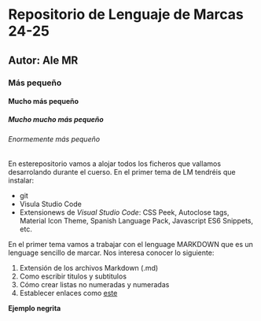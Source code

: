 # Repositorio de Lenguaje de Marcas 24-25
## Autor: Ale MR
### Más pequeño
#### Mucho más pequeño
##### Mucho mucho más pequeño
###### Enormemente más pequeño

En esterepositorio vamos a alojar todos los ficheros que vallamos desarrolando durante el cuerso. En el primer tema de LM tendréis que instalar:
- git
- Visula Studio Code
- Extensionews de *Visual Studio Code*: CSS Peek, Autoclose tags, Material Icon Theme, Spanish Language Pack, Javascript ES6 Snippets, etc.


En el primer tema vamos a trabajar con el lenguage MARKDOWN que es un lenguage sencillo de marcar. Nos interesa conocer lo siguiente:
1. Extensión de los archivos Markdown (.md)
2. Como escribir titulos y subtitulos
3. Cómo crear listas no numeradas y numeradas
4. Establecer enlaces como [este](https://youtu.be/dQw4w9WgXcQ?feature=shared)


**Ejemplo negrita**
